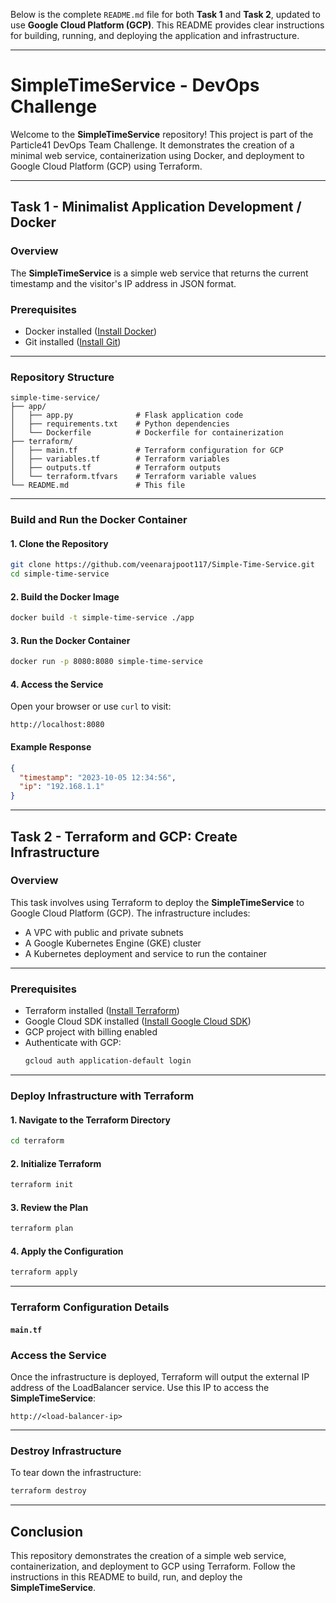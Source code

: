 Below is the complete `README.md` file for both **Task 1** and **Task 2**, updated to use **Google Cloud Platform (GCP)**. This README provides clear instructions for building, running, and deploying the application and infrastructure.

---

# **SimpleTimeService - DevOps Challenge**

Welcome to the **SimpleTimeService** repository! This project is part of the Particle41 DevOps Team Challenge. It demonstrates the creation of a minimal web service, containerization using Docker, and deployment to Google Cloud Platform (GCP) using Terraform.

---

## **Task 1 - Minimalist Application Development / Docker**

### **Overview**
The **SimpleTimeService** is a simple web service that returns the current timestamp and the visitor's IP address in JSON format.

### **Prerequisites**
- Docker installed ([Install Docker](https://docs.docker.com/get-docker/))
- Git installed ([Install Git](https://git-scm.com/downloads))

---

### **Repository Structure**
```
simple-time-service/
├── app/
│   ├── app.py              # Flask application code
│   ├── requirements.txt    # Python dependencies
│   └── Dockerfile          # Dockerfile for containerization
├── terraform/
│   ├── main.tf             # Terraform configuration for GCP
│   ├── variables.tf        # Terraform variables
│   ├── outputs.tf          # Terraform outputs
│   └── terraform.tfvars    # Terraform variable values
└── README.md               # This file
```

---

### **Build and Run the Docker Container**

#### 1. Clone the Repository
```bash
git clone https://github.com/veenarajpoot117/Simple-Time-Service.git
cd simple-time-service
```

#### 2. Build the Docker Image
```bash
docker build -t simple-time-service ./app
```

#### 3. Run the Docker Container
```bash
docker run -p 8080:8080 simple-time-service
```

#### 4. Access the Service
Open your browser or use `curl` to visit:
```
http://localhost:8080
```

#### Example Response
```json
{
  "timestamp": "2023-10-05 12:34:56",
  "ip": "192.168.1.1"
}
```

---


## **Task 2 - Terraform and GCP: Create Infrastructure**

### **Overview**
This task involves using Terraform to deploy the **SimpleTimeService** to Google Cloud Platform (GCP). The infrastructure includes:
- A VPC with public and private subnets
- A Google Kubernetes Engine (GKE) cluster
- A Kubernetes deployment and service to run the container

---

### **Prerequisites**
- Terraform installed ([Install Terraform](https://developer.hashicorp.com/terraform/tutorials/gcp-get-started/install-cli))
- Google Cloud SDK installed ([Install Google Cloud SDK](https://cloud.google.com/sdk/docs/install))
- GCP project with billing enabled
- Authenticate with GCP:
  ```bash
  gcloud auth application-default login
  ```

---

### **Deploy Infrastructure with Terraform**

#### 1. Navigate to the Terraform Directory
```bash
cd terraform
```

#### 2. Initialize Terraform
```bash
terraform init
```

#### 3. Review the Plan
```bash
terraform plan
```

#### 4. Apply the Configuration
```bash
terraform apply
```

---

### **Terraform Configuration Details**

#### `main.tf`

### **Access the Service**
Once the infrastructure is deployed, Terraform will output the external IP address of the LoadBalancer service. Use this IP to access the **SimpleTimeService**:
```
http://<load-balancer-ip>
```

---

### **Destroy Infrastructure**
To tear down the infrastructure:
```bash
terraform destroy
```
---

## **Conclusion**
This repository demonstrates the creation of a simple web service, containerization, and deployment to GCP using Terraform. Follow the instructions in this README to build, run, and deploy the **SimpleTimeService**.

